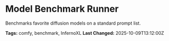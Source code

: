 # Model Benchmark Runner

Benchmarks favorite diffusion models on a standard prompt list.

**Tags:** comfy, benchmark, InfernoXL
**Last Changed:** 2025-10-09T13:12:00Z
